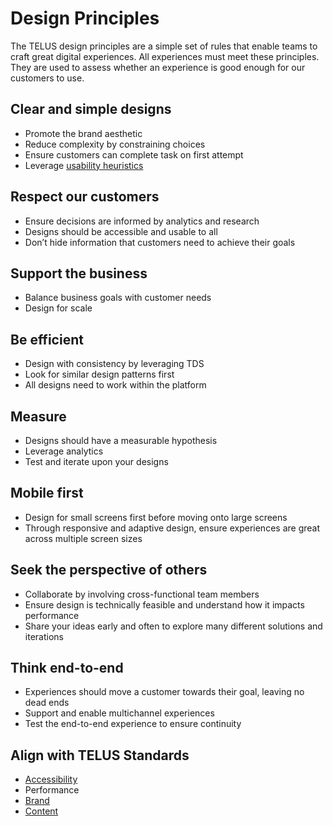 # Design Principles

The TELUS design principles are a simple set of rules that enable teams to craft great digital experiences. All experiences
must meet these principles. They are used to assess whether an experience is good enough for our customers to use.

## Clear and simple designs

- Promote the brand aesthetic
- Reduce complexity by constraining choices
- Ensure customers can complete task on first attempt
- Leverage [usability heuristics](heuristics.md)

## Respect our customers

- Ensure decisions are informed by analytics and research
- Designs should be accessible and usable to all
- Don’t hide information that customers need to achieve their goals

## Support the business

- Balance business goals with customer needs
- Design for scale

## Be efficient

- Design with consistency by leveraging TDS
- Look for similar design patterns first
- All designs need to work within the platform

## Measure

- Designs should have a measurable hypothesis
- Leverage analytics
- Test and iterate upon your designs

## Mobile first

- Design for small screens first before moving onto large screens
- Through responsive and adaptive design, ensure experiences are great across multiple screen sizes

## Seek the perspective of others

- Collaborate by involving cross-functional team members
- Ensure design is technically feasible and understand how it impacts performance
- Share your ideas early and often to explore many different solutions and iterations

## Think end-to-end

- Experiences should move a customer towards their goal, leaving no dead ends
- Support and enable multichannel experiences
- Test the end-to-end experience to ensure continuity

## Align with TELUS Standards

- [Accessibility](https://www.telus.com/en/brand-resources/standards/accessibility-in-technology)
- Performance
- [Brand](https://www.telus.com/en/brand-resources/categories/brand)
- [Content](https://www.telus.com/en/brand-resources/categories/content)
